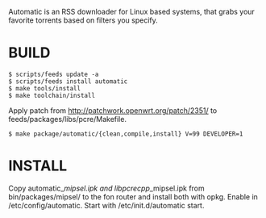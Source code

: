 Automatic is an RSS downloader for Linux based systems, that grabs your favorite torrents based on filters you specify.

BUILD
=====

	$ scripts/feeds update -a
	$ scripts/feeds install automatic
	$ make tools/install
	$ make toolchain/install

Apply patch from http://patchwork.openwrt.org/patch/2351/ to feeds/packages/libs/pcre/Makefile.

	$ make package/automatic/{clean,compile,install} V=99 DEVELOPER=1

INSTALL
=======

Copy automatic_*_mipsel.ipk and libpcrecpp_*_mipsel.ipk from bin/packages/mipsel/ to the fon router and install both with opkg. Enable in /etc/config/automatic. Start with /etc/init.d/automatic start.
